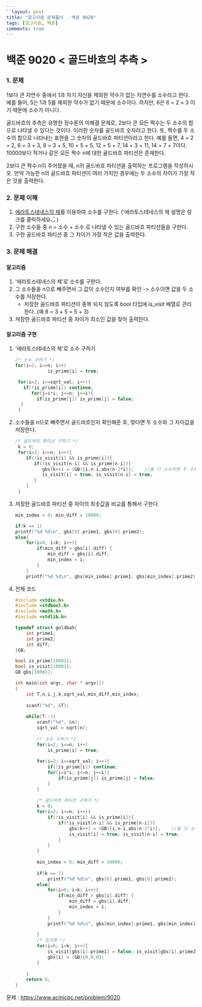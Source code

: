 ```yaml
---
``layout: post
title: "알고리즘 문제풀이 - 백준 9020"
tags: [알고리즘, 백준]
comments: true
---
```


# **백준 9020 < 골드바흐의 추측 >**

### 1. 문제

1보다 큰 자연수 중에서  1과 자기 자신을 제외한 약수가 없는 자연수를 소수라고 한다. 예를 들어, 5는 1과 5를 제외한 약수가 없기 때문에 소수이다. 하지만, 6은 6 = 2 × 3 이기 때문에 소수가 아니다.

골드바흐의 추측은 유명한 정수론의 미해결 문제로, 2보다 큰 모든 짝수는 두 소수의 합으로 나타낼 수 있다는 것이다. 이러한 숫자를 골드바흐 숫자라고 한다. 또, 짝수를 두 소수의 합으로 나타내는 표현을 그 숫자의 골드바흐 파티션이라고 한다. 예를 들면, 4 = 2 + 2, 6 = 3 + 3, 8 = 3 + 5, 10 = 5 + 5, 12 = 5 + 7, 14 = 3 + 11, 14 = 7 + 7이다. 10000보다 작거나 같은 모든 짝수 n에 대한 골드바흐 파티션은 존재한다.

2보다 큰 짝수 n이 주어졌을 때, n의 골드바흐 파티션을 출력하는 프로그램을 작성하시오. 만약 가능한 n의 골드바흐 파티션이 여러 가지인 경우에는 두 소수의 차이가 가장 작은 것을 출력한다.

### 2. 문제 이해 

1. [에라토스테네스의 체](https://bbom16.github.io/backjoon_1978/)를 이용하여 소수를 구한다. ('에라토스테네스의 체 설명은 링크를 클릭하세요◡̈ )
2. 구한 소수들 중 n = 소수 + 소수 로 나타낼 수 있는 골드바흐 파티션들을 구한다.
3. 구한 골드바흐 파티션 중 그 차이가 가장 작은 값을 출력한다.

### 3. 문제 해결

#### 알고리즘

1. '에라토스테네스의 체'로 소수를 구한다.
2. 그 소수들을 n으로 빼주면서 그 값이 소수인지 여부를 확인 -> 소수이면 값을 두 소수를 저장한다.
   - 저장한 골드바흐 파티션이 중복 되지 않도록 bool 타입에 is_visit 배열로 관리한다. (예 8 = 3 + 5 = 5 + 3)
3. 저장한 골드바흐 파티션 중 차이가 최소인 값을 찾아 출력한다. 

#### **알고리즘 구현**

1. '에라토스테네스의 체'로 소수 구하기

   ```c
   /* 소수 구하기 */
   for(i=2; i<=n; i++)
               is_prime[i] = true;
   
    for(i=2; i<=sqrt_val; i++){
      if(!is_prime[i]) continue;
         for(j=i*i; j<=n; j+=i){
           if(is_prime[j]) is_prime[j] = false;
   	 }
    }
   ```

2. 소수들을 n으로 빼주면서 골드바흐인지 확인해준 후, 맞다면 두 소수와 그 차이값을 저장한다.

   ```c
   /* 골드바흐 파티션 구하기 */
    k = 0;
    for(i=2; i<=n; i++){
       if(!is_visit[i] && is_prime[i]){
          if(!is_visit[n-i] && is_prime[n-i]){
             gbs[k++] = (GB){i,n-i,abs(n-2*i)};    //둘 다 소수이면 두 수와 그 차이값 저장.
             is_visit[i] = true; is_visit[n-i] = true;
          }
       }
    }
   ```

3. 저장한 골드바흐 파티션 중 차이의 최솟값을 비교를 통해서 구한다. 

   ```c
   min_index = 0; min_diff = 10000;
   
   if(k == 1)
   printf("%d %d\n", gbs[0].prime1, gbs[0].prime2);
   else{
       for(i=0; i<k; i++){
           if(min_diff > gbs[i].diff) {
               min_diff = gbs[i].diff;
               min_index = i;
           }
       }
       printf("%d %d\n", gbs[min_index].prime1, gbs[min_index].prime2);
   ```

4. 전체 코드

   ```c
   #include <stdio.h>
   #include <stdbool.h>
   #include <math.h>
   #include <stdlib.h>
   
   typedef struct goldbah{
       int prime1;
       int prime2;
       int diff;
   }GB;
   
   bool is_prime[10001];
   bool is_visit[10001];
   GB gbs[10001];
   
   int main(int argc, char * argv[])
   {
       int T,n,i,j,k,sqrt_val,min_diff,min_index;
       
       scanf("%d", &T);
       
       while(T--){
           scanf("%d", &n);
           sqrt_val = sqrt(n);
           
           /* 소수 구하기 */
           for(i=2; i<=n; i++)
               is_prime[i] = true;
           
           for(i=2; i<=sqrt_val; i++){
               if(!is_prime[i]) continue;
               for(j=i*i; j<=n; j+=i){
                   if(is_prime[j]) is_prime[j] = false;
               }
           }
           
           /* 골드바흐 파티션 구하기 */
           k = 0;
           for(i=2; i<=n; i++){
               if(!is_visit[i] && is_prime[i]){
                   if(!is_visit[n-i] && is_prime[n-i]){
                       gbs[k++] = (GB){i,n-i,abs(n-2*i)};    //둘 다 소수이면 두 수와 그 차이값 저장.
                       is_visit[i] = true; is_visit[n-i] = true;
                   }
               }
           }
           
           min_index = 0; min_diff = 10000;
           
           if(k == 1)
               printf("%d %d\n", gbs[0].prime1, gbs[0].prime2);
           else{
               for(i=0; i<k; i++){
                   if(min_diff > gbs[i].diff) {
                       min_diff = gbs[i].diff;
                       min_index = i;
                   }
               }
               printf("%d %d\n", gbs[min_index].prime1, gbs[min_index].prime2);
               
           }
           /* 초기화 */
           for(i=0; i<k; i++){
               is_visit[gbs[i].prime1] = false; is_visit[gbs[i].prime2] = false;
               gbs[i] = (GB){0,0,0};
           }
           
       }
       return 0;
   }
   
   ```

문제 : <https://www.acmicpc.net/problem/9020>